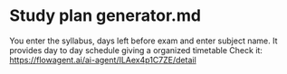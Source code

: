 # Study plan generator.md
You enter the syllabus, days left before exam and enter subject name. It provides day to day schedule giving a organized timetable 
Check it: https://flowagent.ai/ai-agent/ILAex4p1C7ZE/detail

